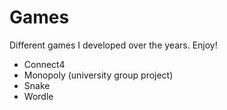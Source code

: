 # Games
Different games I developed over the years. Enjoy!
- Connect4
- Monopoly (university group project)
- Snake
- Wordle 